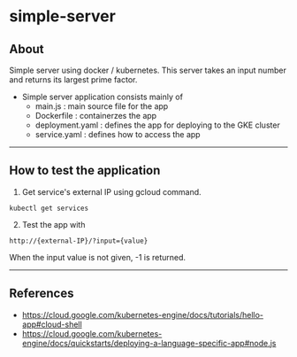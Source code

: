 # simple-server
## About
Simple server using docker / kubernetes.
This server takes an input number and returns its largest prime factor.

- Simple server application consists mainly of
  - main.js : main source file for the app
  - Dockerfile : containerzes the app
  - deployment.yaml : defines the app for deploying to the GKE cluster
  - service.yaml : defines how to access the app
-----------------------------
## How to test the application
1. Get service's external IP using gcloud command.
~~~
kubectl get services
~~~
2. Test the app with 
~~~
http://{external-IP}/?input={value}
~~~
When the input value is not given, -1 is returned.

-----------------------------
## References
- https://cloud.google.com/kubernetes-engine/docs/tutorials/hello-app#cloud-shell
- https://cloud.google.com/kubernetes-engine/docs/quickstarts/deploying-a-language-specific-app#node.js
